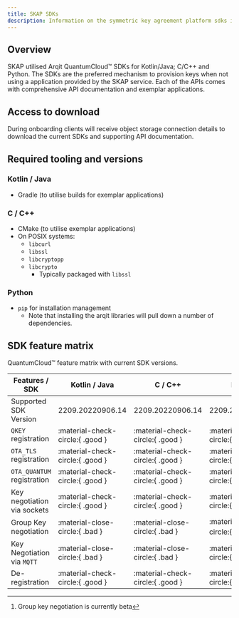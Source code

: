 ```yaml
---
title: SKAP SDKs
description: Information on the symmetric key agreement platform sdks including features and methods to access.
---
```


## Overview
SKAP utilised Arqit QuantumCloud™ SDKs for Kotlin/Java; C/C++ and Python.
The SDKs are the preferred mechanism to provision keys when not using a application provided by the SKAP service.
Each of the APIs comes with comprehensive API documentation and exemplar applications.

## Access to download
During onboarding clients will receive object storage connection details to download the current SDKs and supporting API documentation.

## Required tooling and versions

### Kotlin / Java

- Gradle (to utilise builds for exemplar applications)

### C / C++

- CMake (to utilise exemplar applications)
- On POSIX systems:
  - `libcurl`
  - `libssl`
  - `libcryptopp`
  - `libcrypto`
    - Typically packaged with `libssl`


### Python

- `pip` for installation management
  - Note that installing the arqit libraries will pull down a number of dependencies.


## SDK feature matrix

QuantumCloud™ feature matrix with current SDK versions.

| Features / SDK              | Kotlin / Java                    | C / C++                          | Python                                 |
| --------------------------- | -------------------------------- | -------------------------------- | -------------------------------------- |
| Supported SDK Version       | 2209.20220906.14                 | 2209.20220906.14                 | 2209.20220906.14                       |
| `QKEY` registration           | :material-check-circle:{ .good } | :material-check-circle:{ .good } | :material-check-circle:{ .good }       |
| `OTA_TLS` registration        | :material-check-circle:{ .good } | :material-check-circle:{ .good } | :material-check-circle:{ .good }       |
| `OTA_QUANTUM` registration    | :material-check-circle:{ .good } | :material-check-circle:{ .good } | :material-check-circle:{ .good }       |
| Key negotiation via sockets | :material-check-circle:{ .good } | :material-check-circle:{ .good } | :material-check-circle:{ .good }       |
| Group Key negotiation       | :material-close-circle:{ .bad }  | :material-close-circle:{ .bad }  | :material-check-circle:{ .good }[^1]   |
| Key Negotiation via `MQTT`    | :material-close-circle:{ .bad }  | :material-close-circle:{ .bad }  | :material-check-circle:{ .good }       |
| De-registration             | :material-check-circle:{ .good } | :material-check-circle:{ .good } | :material-check-circle:{ .good }       |

[^1]: Group key negotiation is currently beta